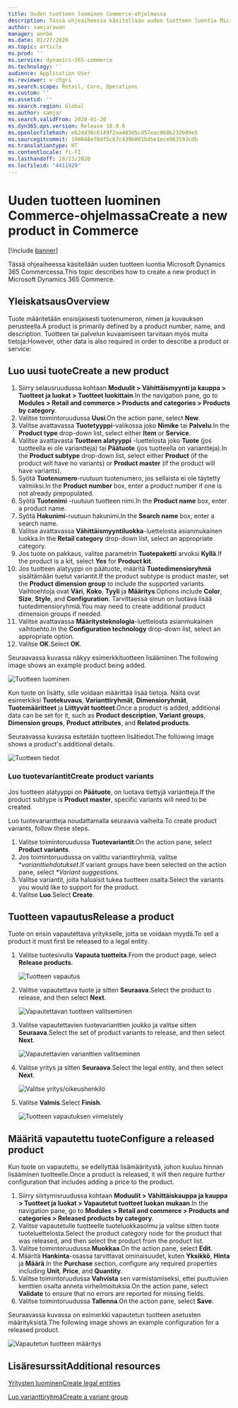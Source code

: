 ```yaml
---
title: Uuden tuotteen luominen Commerce-ohjelmassa
description: Tässä ohjeaiheessa käsitellään uuden tuotteen luontia Microsoft Dynamics 365 Commercessa.
author: samjarawan
manager: annbe
ms.date: 01/27/2020
ms.topic: article
ms.prod: ''
ms.service: dynamics-365-commerce
ms.technology: ''
audience: Application User
ms.reviewer: v-chgri
ms.search.scope: Retail, Core, Operations
ms.custom: ''
ms.assetid: ''
ms.search.region: Global
ms.author: samjar
ms.search.validFrom: 2020-01-20
ms.dyn365.ops.version: Release 10.0.8
ms.openlocfilehash: eb2dd36c6149f2aa40305cd57eac060b232b09e5
ms.sourcegitcommit: 199848e78df5cb7c439b001bdbe1ece963593cdb
ms.translationtype: HT
ms.contentlocale: fi-FI
ms.lasthandoff: 10/13/2020
ms.locfileid: "4411929"
---
```

# <a name="create-a-new-product-in-commerce"></a><span data-ttu-id="b3677-103">Uuden tuotteen luominen Commerce-ohjelmassa</span><span class="sxs-lookup"><span data-stu-id="b3677-103">Create a new product in Commerce</span></span>


[!include [banner](includes/banner.md)]

<span data-ttu-id="b3677-104">Tässä ohjeaiheessa käsitellään uuden tuotteen luontia Microsoft Dynamics 365 Commercessa.</span><span class="sxs-lookup"><span data-stu-id="b3677-104">This topic describes how to create a new product in Microsoft Dynamics 365 Commerce.</span></span>

## <a name="overview"></a><span data-ttu-id="b3677-105">Yleiskatsaus</span><span class="sxs-lookup"><span data-stu-id="b3677-105">Overview</span></span>

<span data-ttu-id="b3677-106">Tuote määritetään ensisijaisesti tuotenumeron, nimen ja kuvauksen perusteella.</span><span class="sxs-lookup"><span data-stu-id="b3677-106">A product is primarily defined by a product number, name, and description.</span></span> <span data-ttu-id="b3677-107">Tuotteen tai palvelun kuvaamiseen tarvitaan myös muita tietoja:</span><span class="sxs-lookup"><span data-stu-id="b3677-107">However, other data is also required in order to describe a product or service:</span></span>

## <a name="create-a-new-product"></a><span data-ttu-id="b3677-108">Luo uusi tuote</span><span class="sxs-lookup"><span data-stu-id="b3677-108">Create a new product</span></span>

1. <span data-ttu-id="b3677-109">Siirry selausruudussa kohtaan **Moduulit \> Vähittäismyynti ja kauppa \> Tuotteet ja luokat \> Tuotteet luokittain**.</span><span class="sxs-lookup"><span data-stu-id="b3677-109">In the navigation pane, go to **Modules \> Retail and commerce \> Products and categories \> Products by category**.</span></span>
1. <span data-ttu-id="b3677-110">Valitse toimintoruudussa **Uusi**.</span><span class="sxs-lookup"><span data-stu-id="b3677-110">On the action pane, select **New**.</span></span>
1. <span data-ttu-id="b3677-111">Valitse avattavassa **Tuotetyyppi**-valikossa joko **Nimike** tai **Palvelu**.</span><span class="sxs-lookup"><span data-stu-id="b3677-111">In the **Product type** drop-down list, select either **Item** or **Service**.</span></span>
1. <span data-ttu-id="b3677-112">Valitse avattavasta **Tuotteen alatyyppi** -luettelosta joko **Tuote** (jos tuotteella ei ole variantteja) tai **Päätuote** (jos tuotteella on variantteja).</span><span class="sxs-lookup"><span data-stu-id="b3677-112">In the **Product subtype** drop-down list, select either **Product** (if the product will have no variants) or **Product master** (if the product will have variants).</span></span>
1. <span data-ttu-id="b3677-113">Syötä **Tuotenumero**-ruutuun tuotenumero, jos sellaista ei ole täytetty valmiiksi.</span><span class="sxs-lookup"><span data-stu-id="b3677-113">In the **Product number** box, enter a product number if one is not already prepopulated.</span></span>
1. <span data-ttu-id="b3677-114">Syötä **Tuotenimi** -ruutuun tuotteen nimi.</span><span class="sxs-lookup"><span data-stu-id="b3677-114">In the **Product name** box, enter a product name.</span></span>
1. <span data-ttu-id="b3677-115">Syötä **Hakunimi**-ruutuun hakunimi.</span><span class="sxs-lookup"><span data-stu-id="b3677-115">In the **Search name** box, enter a search name.</span></span>
1. <span data-ttu-id="b3677-116">Valitse avattavassa **Vähittäismyyntiluokka**-luettelosta asianmukainen luokka.</span><span class="sxs-lookup"><span data-stu-id="b3677-116">In the **Retail category** drop-down list, select an appropriate category.</span></span>
1. <span data-ttu-id="b3677-117">Jos tuote on pakkaus, valitse parametrin **Tuotepaketti** arvoksi **Kyllä**.</span><span class="sxs-lookup"><span data-stu-id="b3677-117">If the product is a kit, select **Yes** for **Product kit**.</span></span>
1. <span data-ttu-id="b3677-118">Jos tuotteen alatyyppi on päätuote, määritä **Tuotedimensioryhmä** sisältämään tuetut variantit.</span><span class="sxs-lookup"><span data-stu-id="b3677-118">If the product subtype is product master, set the **Product dimension group** to include the supported variants.</span></span> <span data-ttu-id="b3677-119">Vaihtoehtoja ovat **Väri**, **Koko**, **Tyyli** ja **Määritys**.</span><span class="sxs-lookup"><span data-stu-id="b3677-119">Options include **Color**, **Size**, **Style**, and **Configuration**.</span></span> <span data-ttu-id="b3677-120">Tarvittaessa sinun on luotava lisää tuotedimensioryhmiä.</span><span class="sxs-lookup"><span data-stu-id="b3677-120">You may need to create additional product dimension groups if needed.</span></span>
1. <span data-ttu-id="b3677-121">Valitse avattavassa **Määritysteknologia**-luettelosta asianmukainen vaihtoehto.</span><span class="sxs-lookup"><span data-stu-id="b3677-121">In the **Configuration technology** drop-down list, select an appropriate option.</span></span>
1. <span data-ttu-id="b3677-122">Valitse **OK**.</span><span class="sxs-lookup"><span data-stu-id="b3677-122">Select **OK**.</span></span>

<span data-ttu-id="b3677-123">Seuraavassa kuvassa näkyy esimerkkituotteen lisääminen.</span><span class="sxs-lookup"><span data-stu-id="b3677-123">The following image shows an example product being added.</span></span>

![Tuotteen luominen](media/create-new-product.png)

<span data-ttu-id="b3677-125">Kun tuote on lisätty, sille voidaan määrittää lisää tietoja. Näitä ovat esimerkiksi **Tuotekuvaus**, **Varianttiryhmät**, **Dimensioryhmät**, **Tuotemääritteet** ja **Liittyvät tuotteet**.</span><span class="sxs-lookup"><span data-stu-id="b3677-125">Once a product is added, additional data can be set for it, such as **Product description**, **Variant groups**, **Dimension groups**, **Product attributes**, and **Related products**.</span></span>

<span data-ttu-id="b3677-126">Seuraavassa kuvassa esitetään tuotteen lisätiedot.</span><span class="sxs-lookup"><span data-stu-id="b3677-126">The following image shows a product's additional details.</span></span>

![Tuotteen tiedot](media/create-new-product-2.png)

### <a name="create-product-variants"></a><span data-ttu-id="b3677-128">Luo tuotevariantit</span><span class="sxs-lookup"><span data-stu-id="b3677-128">Create product variants</span></span>

<span data-ttu-id="b3677-129">Jos tuotteen alatyyppi on **Päätuote**, on luotava tiettyjä variantteja.</span><span class="sxs-lookup"><span data-stu-id="b3677-129">If the product subtype is **Product master**, specific variants will need to be created.</span></span> 

<span data-ttu-id="b3677-130">Luo tuotevariantteja noudattamalla seuraavia vaiheita.</span><span class="sxs-lookup"><span data-stu-id="b3677-130">To create product variants, follow these steps.</span></span>

1. <span data-ttu-id="b3677-131">Valitse toimintoruudussa **Tuotevariantit**.</span><span class="sxs-lookup"><span data-stu-id="b3677-131">On the action pane, select **Product variants**.</span></span>
1. <span data-ttu-id="b3677-132">Jos toimintoruudussa on valittu varianttiryhmiä, valitse \**varianttiehdotukset*.</span><span class="sxs-lookup"><span data-stu-id="b3677-132">If variant groups have been selected on the action pane, select \**Variant suggestions*.</span></span>
1. <span data-ttu-id="b3677-133">Valitse variantit, joita haluaisit tukea tuotteen osalta.</span><span class="sxs-lookup"><span data-stu-id="b3677-133">Select the variants you would like to support for the product.</span></span>
1. <span data-ttu-id="b3677-134">Valitse **Luo**.</span><span class="sxs-lookup"><span data-stu-id="b3677-134">Select **Create**.</span></span>

## <a name="release-a-product"></a><span data-ttu-id="b3677-135">Tuotteen vapautus</span><span class="sxs-lookup"><span data-stu-id="b3677-135">Release a product</span></span>

<span data-ttu-id="b3677-136">Tuote on ensin vapautettava yritykselle, jotta se voidaan myydä.</span><span class="sxs-lookup"><span data-stu-id="b3677-136">To sell a product it must first be released to a legal entity.</span></span>

1. <span data-ttu-id="b3677-137">Valitse tuotesivulla **Vapauta tuotteita**.</span><span class="sxs-lookup"><span data-stu-id="b3677-137">From the product page, select **Release products**.</span></span>

    ![Tuotteen vapautus](media/create-new-product-3.png)

1. <span data-ttu-id="b3677-139">Valitse vapautettava tuote ja sitten **Seuraava**.</span><span class="sxs-lookup"><span data-stu-id="b3677-139">Select the product to release, and then select **Next**.</span></span>

    ![Vapautettavan tuotteen valitseminen](media/create-new-product-4.png)

1. <span data-ttu-id="b3677-141">Valitse vapautettavien tuotevarianttien joukko ja valitse sitten **Seuraava**.</span><span class="sxs-lookup"><span data-stu-id="b3677-141">Select the set of product variants to release, and then select **Next**.</span></span>

    ![Vapautettavien varianttien valitseminen](media/create-new-product-5.png)

1. <span data-ttu-id="b3677-143">Valitse yritys ja sitten **Seuraava**.</span><span class="sxs-lookup"><span data-stu-id="b3677-143">Select the legal entity, and then select **Next**.</span></span>

    ![Valitse yritys/oikeushenkilö](media/create-new-product-6.png)

1. <span data-ttu-id="b3677-145">Valitse **Valmis**.</span><span class="sxs-lookup"><span data-stu-id="b3677-145">Select **Finish**.</span></span>

    ![Tuotteen vapautuksen viimeistely](media/create-new-product-7.png)

## <a name="configure-a-released-product"></a><span data-ttu-id="b3677-147">Määritä vapautettu tuote</span><span class="sxs-lookup"><span data-stu-id="b3677-147">Configure a released product</span></span>

<span data-ttu-id="b3677-148">Kun tuote on vapautettu, se edellyttää lisämääritystä, johon kuuluu hinnan lisääminen tuotteelle.</span><span class="sxs-lookup"><span data-stu-id="b3677-148">Once a product is released, it will then require further configuration that includes adding a price to the product.</span></span>

1. <span data-ttu-id="b3677-149">Siirry siirtymisruudussa kohtaan **Moduulit \> Vähittäiskauppa ja kauppa \> Tuotteet ja luokat \> Vapautetut tuotteet luokan mukaan**.</span><span class="sxs-lookup"><span data-stu-id="b3677-149">In the navigation pane, go to **Modules \> Retail and commerce \> Products and categories \> Released products by category**.</span></span>
1. <span data-ttu-id="b3677-150">Valitse vapautetulle tuotteelle tuoteluokkasolmu ja valitse sitten tuote tuoteluettelosta.</span><span class="sxs-lookup"><span data-stu-id="b3677-150">Select the product category node for the product that was released, and then select the product from the product list.</span></span>
1. <span data-ttu-id="b3677-151">Valitse toimintoruudussa **Muokkaa**.</span><span class="sxs-lookup"><span data-stu-id="b3677-151">On the action pane, select **Edit**.</span></span>
1. <span data-ttu-id="b3677-152">Määritä **Hankinta**-osassa tarvittavat ominaisuudet, kuten **Yksikkö**, **Hinta** ja **Määrä**.</span><span class="sxs-lookup"><span data-stu-id="b3677-152">In the **Purchase** section, configure any required properties including **Unit**, **Price**,  and **Quantity**.</span></span>
1. <span data-ttu-id="b3677-153">Valitse toimintoruudussa **Vahvista** sen varmistamiseksi, ettei puuttuvien kenttien osalta anneta virheilmoituksia.</span><span class="sxs-lookup"><span data-stu-id="b3677-153">On the action pane, select **Validate** to ensure that no errors are reported for missing fields.</span></span>
1. <span data-ttu-id="b3677-154">Valitse toimintoruudussa **Tallenna**.</span><span class="sxs-lookup"><span data-stu-id="b3677-154">On the action pane, select **Save**.</span></span>

<span data-ttu-id="b3677-155">Seuraavassa kuvassa on esimerkki vapautetun tuotteen asetusten määrityksistä.</span><span class="sxs-lookup"><span data-stu-id="b3677-155">The following image shows an example configuration for a released product.</span></span>

![Vapautetun tuotteen määritys](media/create-new-product-8.png)

## <a name="additional-resources"></a><span data-ttu-id="b3677-157">Lisäresurssit</span><span class="sxs-lookup"><span data-stu-id="b3677-157">Additional resources</span></span>

[<span data-ttu-id="b3677-158">Yritysten luominen</span><span class="sxs-lookup"><span data-stu-id="b3677-158">Create legal entities</span></span>](channels-legal-entities.md)

[<span data-ttu-id="b3677-159">Luo varianttiryhmä</span><span class="sxs-lookup"><span data-stu-id="b3677-159">Create a variant group</span></span>](create-variant-group.md) 
